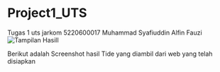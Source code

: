 # Project1_UTS
Tugas 1 uts jarkom 
5220600017 
Muhammad Syafiuddin Alfin Fauzi 
![Tampilan Hasill](https://user-images.githubusercontent.com/84430772/196247685-d024fa9a-7843-4206-9aaf-9914110a609e.png)


Berikut adalah Screenshot hasil Tide yang diambil dari web yang telah disiapkan 
